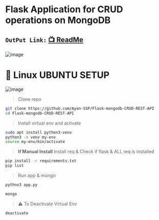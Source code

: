 # Flask Application for CRUD operations on MongoDB

## `OutPut Link:` [📺 ReadMe](https://github.com/Ayon-SSP/Flask-mongodb-CRUD-REST-API/blob/master/OutPut/VDO_PostMan.md)
![image](https://user-images.githubusercontent.com/80549753/228369489-5c8ff3f6-f3b0-48c3-a2f2-dc91597ce431.png)


# 🐧 Linux UBUNTU SETUP
![image](https://user-images.githubusercontent.com/80549753/216788195-692e245a-c8d4-4044-84e6-42c789d28a75.png)


> Clone repo
```bash
git clone https://github.com/Ayon-SSP/Flask-mongodb-CRUD-REST-API
cd Flask-mongodb-CRUD-REST-API
```

> Install virtual env and activate
```bash
sudo apt install python3-venv
python3 -m venv my-env
source my-env/bin/activate
```
> **If Manual Install** Install req & Check if flask & ALL req is installed
```bash
pip install -r requirements.txt
pip list
```
> Run app & mongo
```bash
pythno3 app.py
```
```bash
mongo
```
> ⚠️ To Deactivate Virtual Env
```bash
deactivate
```
